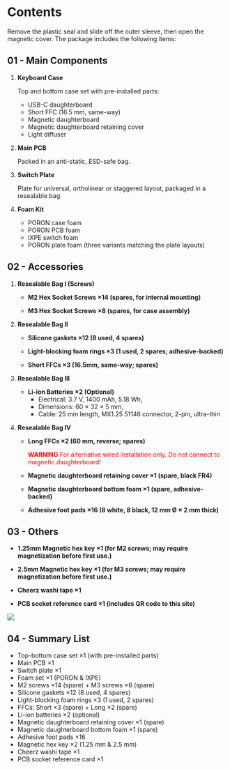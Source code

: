 # Contents

Remove the plastic seal and slide off the outer sleeve, then open the magnetic cover. The package includes the following items:

## 01 - Main Components
1. **Keyboard Case**

	Top and bottom case set with pre-installed parts:
		
	- USB-C daughterboard
	- Short FFC (16.5 mm, same-way)
	- Magnetic daughterboard
	- Magnetic daughterboard retaining cover
	- Light diffuser

2. **Main PCB**

	Packed in an anti-static, ESD-safe bag.

3. **Switch Plate**

	Plate for universal, ortholinear or staggered layout, packaged in a resealable bag

4. **Foam Kit**
	
	- PORON case foam
	- PORON PCB foam
	- IXPE switch foam
	- PORON plate foam (three variants matching the plate layouts)

## 02 - Accessories

1. **Resealable Bag I (Screws)**

	- **M2 Hex Socket Screws ×14 (spares, for internal mounting)**

	- **M3 Hex Socket Screws ×8 (spares, for case assembly)**

2. **Resealable Bag II**  

	- **Silicone gaskets ×12 (8 used, 4 spares)**

	- **Light-blocking foam rings ×3 (1 used, 2 spares; adhesive-backed)**

	- **Short FFCs ×3 (16.5mm, same-way; spares)**

3. **Resealable Bag III**  

	- **Li-ion Batteries ×2 (Optional)**
		- Electrical: 3.7 V, 1400 mAh, 5.18 Wh,
		- Dimensions: 60 × 32 × 5 mm,
		- Cable: 25 mm length, MX1.25 51146 connector, 2-pin, ultra-thin

4. **Resealable Bag IV**  

	- **Long FFCs ×2 (60 mm, reverse; spares)**

		<font color=Red>**WARNING** For alternative wired installation only. Do not connect to magnetic daughterboard!</font>
	 
	- **Magnetic daughterboard retaining cover ×1 (spare, black FR4)**

	- **Magnetic daughterboard bottom foam ×1 (spare, adhesive-backed)**

	- **Adhesive foot pads ×16 (8 white, 8 black, 12 mm Ø × 2 mm thick)**

## 03 - Others

- **​1.25mm Magnetic hex key​​ ×1 (for M2 screws; may require magnetization before first use.)**

- **​​2.5mm Magnetic hex key​​ ×1 (for M3 screws; may require magnetization before first use.)**

- **Cheerz washi tape ×1**

- **PCB socket reference card ×1 (includes QR code to this site)**

![](/contents/contents.jpg)

## 04 - Summary List

- Top-bottom case set ×1 (with pre-installed parts)
- Main PCB ×1
- Switch plate ×1
- Foam set ×1 (PORON & IXPE)
- M2 screws ×14 (spare) + M3 screws ×8 (spare)
- Silicone gaskets ×12 (8 used, 4 spares)
- Light-blocking foam rings ×3 (1 used, 2 spares)
- FFCs: Short ×3 (spare) + Long ×2 (spare)
- Li-ion batteries ×2 (optional)
- Magnetic daughterboard retaining cover ×1 (spare)
- Magnetic daughterboard bottom foam ×1 (spare)
- Adhesive foot pads ×16
- Magnetic hex key ×2 (1.25 mm & 2.5 mm)
- Cheerz washi tape ×1
- PCB socket reference card ×1

